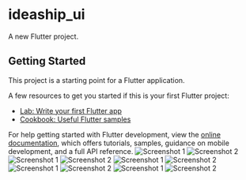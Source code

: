 # ideaship_ui

A new Flutter project.

## Getting Started

This project is a starting point for a Flutter application.

A few resources to get you started if this is your first Flutter project:

- [Lab: Write your first Flutter app](https://docs.flutter.dev/get-started/codelab)
- [Cookbook: Useful Flutter samples](https://docs.flutter.dev/cookbook)

For help getting started with Flutter development, view the
[online documentation](https://docs.flutter.dev/), which offers tutorials,
samples, guidance on mobile development, and a full API reference.
![Screenshot 1](ideaship_images/1.jpg)
![Screenshot 2](ideaship_images/2.jpg)
![Screenshot 1](ideaship_images/3.jpg)
![Screenshot 2](ideaship_images/4.jpg)
![Screenshot 1](ideaship_images/5.jpg)
![Screenshot 2](ideaship_images/6.jpg)
![Screenshot 1](ideaship_images/7.jpg)
![Screenshot 2](ideaship_images/8.jpg)
![Screenshot 1](ideaship_images/9.jpg)
![Screenshot 2](ideaship_images/10.jpg)




